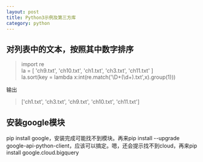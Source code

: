 ```yaml
---
layout: post
title: Python3示例及第三方库
category: python
---
```

## 对列表中的文本，按照其中数字排序
> import re  
> la = [ 'ch9.txt', 'ch10.txt', 'ch1.txt', 'ch3.txt', 'ch11.txt' ]  
> la.sort(key = lambda x:int(re.match('\D+(\d+)\.txt',x).group(1)))  
> 

输出
> ['ch1.txt', 'ch3.txt', 'ch9.txt', 'ch10.txt', 'ch11.txt']

## 安装google模块
pip install google，安装完成可能找不到模块。再来pip install --upgrade google-api-python-client，应该可以搞定。嗯，还会提示找不到cloud，再来pip install google.cloud.bigquery